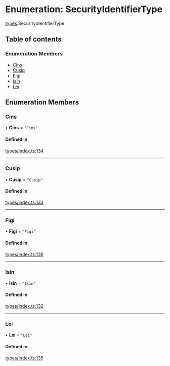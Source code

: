 # Enumeration: SecurityIdentifierType

[types](../wiki/types).SecurityIdentifierType

## Table of contents

### Enumeration Members

- [Cins](../wiki/types.SecurityIdentifierType#cins)
- [Cusip](../wiki/types.SecurityIdentifierType#cusip)
- [Figi](../wiki/types.SecurityIdentifierType#figi)
- [Isin](../wiki/types.SecurityIdentifierType#isin)
- [Lei](../wiki/types.SecurityIdentifierType#lei)

## Enumeration Members

### Cins

• **Cins** = ``"Cins"``

#### Defined in

[types/index.ts:134](https://github.com/PolymeshAssociation/polymesh-sdk/blob/16e8c2ca/src/types/index.ts#L134)

___

### Cusip

• **Cusip** = ``"Cusip"``

#### Defined in

[types/index.ts:133](https://github.com/PolymeshAssociation/polymesh-sdk/blob/16e8c2ca/src/types/index.ts#L133)

___

### Figi

• **Figi** = ``"Figi"``

#### Defined in

[types/index.ts:136](https://github.com/PolymeshAssociation/polymesh-sdk/blob/16e8c2ca/src/types/index.ts#L136)

___

### Isin

• **Isin** = ``"Isin"``

#### Defined in

[types/index.ts:132](https://github.com/PolymeshAssociation/polymesh-sdk/blob/16e8c2ca/src/types/index.ts#L132)

___

### Lei

• **Lei** = ``"Lei"``

#### Defined in

[types/index.ts:135](https://github.com/PolymeshAssociation/polymesh-sdk/blob/16e8c2ca/src/types/index.ts#L135)

